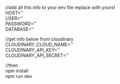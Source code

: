 //add all this info to your env file replace with yours! <br>
HOST='' <br>
USER=''<br>
PASSWORD=''<br>
DATABASE=''<br>

//get info below from cloudinary<br>
CLOUDINARY_CLOUD_NAME=''<br>
CLOUDINARY_API_KEY=''<br>
CLOUDINARY_API_SECRET=''<br>

//then<br>
npm install<br>
npm run dev
